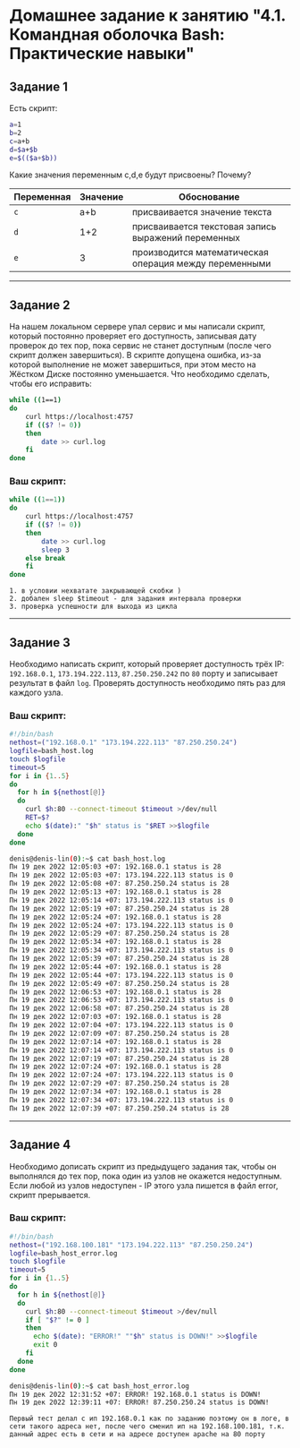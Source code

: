 # Домашнее задание к занятию "4.1. Командная оболочка Bash: Практические навыки"

## Задание 1

Есть скрипт:
```bash
a=1
b=2
c=a+b
d=$a+$b
e=$(($a+$b))
```

Какие значения переменным c,d,e будут присвоены? Почему?

| Переменная  | Значение | Обоснование |
| ------------- | ------------- | ------------- |
| `c`  | a+b  | присваивается значение текста |
| `d`  | 1+2  | присваивается текстовая запись выражений переменных |
| `e`  | 3  | производится математическая операция между переменными |

----

## Задание 2

На нашем локальном сервере упал сервис и мы написали скрипт, который постоянно проверяет его доступность, записывая дату проверок до тех пор, пока сервис не станет доступным (после чего скрипт должен завершиться). В скрипте допущена ошибка, из-за которой выполнение не может завершиться, при этом место на Жёстком Диске постоянно уменьшается. Что необходимо сделать, чтобы его исправить:
```bash
while ((1==1)
do
	curl https://localhost:4757
	if (($? != 0))
	then
		date >> curl.log
	fi
done
```

### Ваш скрипт:
```bash
while ((1==1))
do
	curl https://localhost:4757
	if (($? != 0))
	then
		date >> curl.log
		sleep 3
	else break
	fi
done
```
	1. в условии нехватате закрывающей скобки )
	2. добален sleep $timeout - для задания интервала проверки
	3. проверка успешности для выхода из цикла
---

## Задание 3

Необходимо написать скрипт, который проверяет доступность трёх IP: `192.168.0.1`, `173.194.222.113`, `87.250.250.242` по `80` порту и записывает результат в файл `log`. Проверять доступность необходимо пять раз для каждого узла.

### Ваш скрипт:
```bash
#!/bin/bash
nethost=("192.168.0.1" "173.194.222.113" "87.250.250.24")
logfile=bash_host.log
touch $logfile
timeout=5
for i in {1..5}
do
  for h in ${nethost[@]}
  do
    curl $h:80 --connect-timeout $timeout >/dev/null
    RET=$?
    echo $(date):" "$h" status is "$RET >>$logfile
  done
done
```
```bash
denis@denis-lin(0):~$ cat bash_host.log
Пн 19 дек 2022 12:05:03 +07: 192.168.0.1 status is 28
Пн 19 дек 2022 12:05:03 +07: 173.194.222.113 status is 0
Пн 19 дек 2022 12:05:08 +07: 87.250.250.24 status is 28
Пн 19 дек 2022 12:05:13 +07: 192.168.0.1 status is 28
Пн 19 дек 2022 12:05:14 +07: 173.194.222.113 status is 0
Пн 19 дек 2022 12:05:19 +07: 87.250.250.24 status is 28
Пн 19 дек 2022 12:05:24 +07: 192.168.0.1 status is 28
Пн 19 дек 2022 12:05:24 +07: 173.194.222.113 status is 0
Пн 19 дек 2022 12:05:29 +07: 87.250.250.24 status is 28
Пн 19 дек 2022 12:05:34 +07: 192.168.0.1 status is 28
Пн 19 дек 2022 12:05:34 +07: 173.194.222.113 status is 0
Пн 19 дек 2022 12:05:39 +07: 87.250.250.24 status is 28
Пн 19 дек 2022 12:05:44 +07: 192.168.0.1 status is 28
Пн 19 дек 2022 12:05:44 +07: 173.194.222.113 status is 0
Пн 19 дек 2022 12:05:49 +07: 87.250.250.24 status is 28
Пн 19 дек 2022 12:06:53 +07: 192.168.0.1 status is 28
Пн 19 дек 2022 12:06:53 +07: 173.194.222.113 status is 0
Пн 19 дек 2022 12:06:58 +07: 87.250.250.24 status is 28
Пн 19 дек 2022 12:07:03 +07: 192.168.0.1 status is 28
Пн 19 дек 2022 12:07:04 +07: 173.194.222.113 status is 0
Пн 19 дек 2022 12:07:09 +07: 87.250.250.24 status is 28
Пн 19 дек 2022 12:07:14 +07: 192.168.0.1 status is 28
Пн 19 дек 2022 12:07:14 +07: 173.194.222.113 status is 0
Пн 19 дек 2022 12:07:19 +07: 87.250.250.24 status is 28
Пн 19 дек 2022 12:07:24 +07: 192.168.0.1 status is 28
Пн 19 дек 2022 12:07:24 +07: 173.194.222.113 status is 0
Пн 19 дек 2022 12:07:29 +07: 87.250.250.24 status is 28
Пн 19 дек 2022 12:07:34 +07: 192.168.0.1 status is 28
Пн 19 дек 2022 12:07:34 +07: 173.194.222.113 status is 0
Пн 19 дек 2022 12:07:39 +07: 87.250.250.24 status is 28
```


---
## Задание 4

Необходимо дописать скрипт из предыдущего задания так, чтобы он выполнялся до тех пор, пока один из узлов не окажется недоступным. Если любой из узлов недоступен - IP этого узла пишется в файл error, скрипт прерывается.

### Ваш скрипт:
```bash
#!/bin/bash
nethost=("192.168.100.181" "173.194.222.113" "87.250.250.24")
logfile=bash_host_error.log
touch $logfile
timeout=5
for i in {1..5}
do
  for h in ${nethost[@]}
  do
    curl $h:80 --connect-timeout $timeout >/dev/null
    if [ "$?" != 0 ]
    then
      echo $(date): "ERROR!" ""$h" status is DOWN!" >>$logfile
      exit 0
    fi
  done
done
```
```bash
denis@denis-lin(0):~$ cat bash_host_error.log
Пн 19 дек 2022 12:31:52 +07: ERROR! 192.168.0.1 status is DOWN!
Пн 19 дек 2022 12:39:11 +07: ERROR! 87.250.250.24 status is DOWN!
```
	Первый тест делал с ип 192.168.0.1 как по заданию поэтому он в логе, в сети такого адреса нет, после чего сменил ип на 192.168.100.181, т.к. данный адрес есть в сети и на адресе доступен apache на 80 порту
